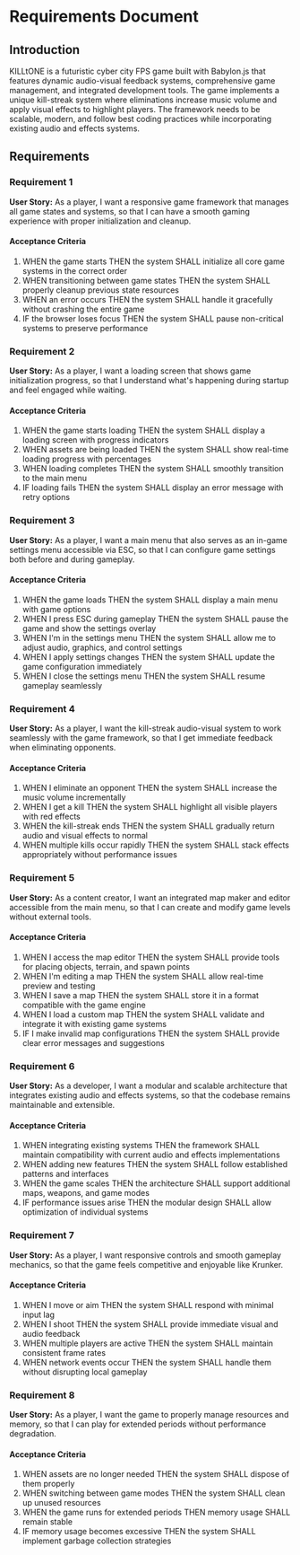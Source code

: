 # Requirements Document

## Introduction

KILLtONE is a futuristic cyber city FPS game built with Babylon.js that features dynamic audio-visual feedback systems, comprehensive game management, and integrated development tools. The game implements a unique kill-streak system where eliminations increase music volume and apply visual effects to highlight players. The framework needs to be scalable, modern, and follow best coding practices while incorporating existing audio and effects systems.

## Requirements

### Requirement 1

**User Story:** As a player, I want a responsive game framework that manages all game states and systems, so that I can have a smooth gaming experience with proper initialization and cleanup.

#### Acceptance Criteria

1. WHEN the game starts THEN the system SHALL initialize all core game systems in the correct order
2. WHEN transitioning between game states THEN the system SHALL properly cleanup previous state resources
3. WHEN an error occurs THEN the system SHALL handle it gracefully without crashing the entire game
4. IF the browser loses focus THEN the system SHALL pause non-critical systems to preserve performance

### Requirement 2

**User Story:** As a player, I want a loading screen that shows game initialization progress, so that I understand what's happening during startup and feel engaged while waiting.

#### Acceptance Criteria

1. WHEN the game starts loading THEN the system SHALL display a loading screen with progress indicators
2. WHEN assets are being loaded THEN the system SHALL show real-time loading progress with percentages
3. WHEN loading completes THEN the system SHALL smoothly transition to the main menu
4. IF loading fails THEN the system SHALL display an error message with retry options

### Requirement 3

**User Story:** As a player, I want a main menu that also serves as an in-game settings menu accessible via ESC, so that I can configure game settings both before and during gameplay.

#### Acceptance Criteria

1. WHEN the game loads THEN the system SHALL display a main menu with game options
2. WHEN I press ESC during gameplay THEN the system SHALL pause the game and show the settings overlay
3. WHEN I'm in the settings menu THEN the system SHALL allow me to adjust audio, graphics, and control settings
4. WHEN I apply settings changes THEN the system SHALL update the game configuration immediately
5. WHEN I close the settings menu THEN the system SHALL resume gameplay seamlessly

### Requirement 4

**User Story:** As a player, I want the kill-streak audio-visual system to work seamlessly with the game framework, so that I get immediate feedback when eliminating opponents.

#### Acceptance Criteria

1. WHEN I eliminate an opponent THEN the system SHALL increase the music volume incrementally
2. WHEN I get a kill THEN the system SHALL highlight all visible players with red effects
3. WHEN the kill-streak ends THEN the system SHALL gradually return audio and visual effects to normal
4. WHEN multiple kills occur rapidly THEN the system SHALL stack effects appropriately without performance issues

### Requirement 5

**User Story:** As a content creator, I want an integrated map maker and editor accessible from the main menu, so that I can create and modify game levels without external tools.

#### Acceptance Criteria

1. WHEN I access the map editor THEN the system SHALL provide tools for placing objects, terrain, and spawn points
2. WHEN I'm editing a map THEN the system SHALL allow real-time preview and testing
3. WHEN I save a map THEN the system SHALL store it in a format compatible with the game engine
4. WHEN I load a custom map THEN the system SHALL validate and integrate it with existing game systems
5. IF I make invalid map configurations THEN the system SHALL provide clear error messages and suggestions

### Requirement 6

**User Story:** As a developer, I want a modular and scalable architecture that integrates existing audio and effects systems, so that the codebase remains maintainable and extensible.

#### Acceptance Criteria

1. WHEN integrating existing systems THEN the framework SHALL maintain compatibility with current audio and effects implementations
2. WHEN adding new features THEN the system SHALL follow established patterns and interfaces
3. WHEN the game scales THEN the architecture SHALL support additional maps, weapons, and game modes
4. IF performance issues arise THEN the modular design SHALL allow optimization of individual systems

### Requirement 7

**User Story:** As a player, I want responsive controls and smooth gameplay mechanics, so that the game feels competitive and enjoyable like Krunker.

#### Acceptance Criteria

1. WHEN I move or aim THEN the system SHALL respond with minimal input lag
2. WHEN I shoot THEN the system SHALL provide immediate visual and audio feedback
3. WHEN multiple players are active THEN the system SHALL maintain consistent frame rates
4. WHEN network events occur THEN the system SHALL handle them without disrupting local gameplay

### Requirement 8

**User Story:** As a player, I want the game to properly manage resources and memory, so that I can play for extended periods without performance degradation.

#### Acceptance Criteria

1. WHEN assets are no longer needed THEN the system SHALL dispose of them properly
2. WHEN switching between game modes THEN the system SHALL clean up unused resources
3. WHEN the game runs for extended periods THEN memory usage SHALL remain stable
4. IF memory usage becomes excessive THEN the system SHALL implement garbage collection strategies